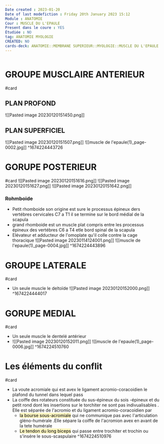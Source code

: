 ```yaml
---
Date created : 2023-01-20
Date of last modefiction : Friday 20th January 2023 15:12
Module : ANATOMIE
Cour : MUSCLE DU L'EPAULE
Present dans le coure : YES
Étudiée : NO
tag: ANATOMIE MYOLOGIE
CREATED: NO
cards-deck: ANATOMIE::MEMBRANE SUPERIEUR::MYOLOGIE::MUSCLE DU L'EPAULE
---
```

```toc
```

# GROUPE MUSCLAIRE ANTERIEUR 
#card 
## PLAN PROFOND 
![[Pasted image 20230120151450.png]]
## PLAN SUPERFICIEL
![[Pasted image 20230120151507.png]]
![[muscle de l'epaule(1)_page-0002.jpg]]
^1674224443726

# GORUPE POSTERIEUR
#card 
![[Pasted image 20230120151616.png]]
![[Pasted image 20230120151627.png]]
![[Pasted image 20230120151642.png]]
### Rohmboide 
- Petit rhomboide son origine est sure le processus épineux ders vertébres cervicales C7 a T1 il se termine sur le bord médial de la scapula 
- grand rhomboide est un muscle plat compris entre les processus épineux des vertébres C6 a T4  etle bord spinal de la scapula 
- Elévateur et adducteur de l'omoplate qu'il colle contre la cage thoracique 
![[Pasted image 20230114124001.png]]
![[muscle de l'epaule(1)_page-0004.jpg]]
^1674224443896

# GROUPE LATERALE
#card 
- Un seule muscle le deltoïde 
![[Pasted image 20230120152000.png]]
^1674224444017

# GORUPE MEDIAL 
#card 
- Un seule muscle le dentelé antérieur
- ![[Pasted image 20230120152011.png]]
![[muscle de l'epaule(1)_page-0006.jpg]]
^1674224510760


# Les éléments du conflit 
#card 
- La voute acromiale qui est avex le ligament acromio-coracoidien le plafond du tunnel dans lequel pass 
- La coiffe des rotateurs constituée du sus-épineux du sois -épineux et du petit rond dont les insertions sur le torchiter ne sont pas indivualisables . Elle est séparée de l'acromio et du ligament acromio-coracoidien par 
	- <mark style="background: #FFF3A3A6;">la bourse sous-acromiale</mark> qui ne communique pas avec l'articulation gléno-humérale .Elle sépare la coiffe de l'acromion avex en avant de la tete humérale 
	- <mark style="background: #FFF3A3A6;">Le tendon du long biceps</mark> qui passe entre trochiter et trochin ou s'insére le sous-scaspulaire
^1674224510976
